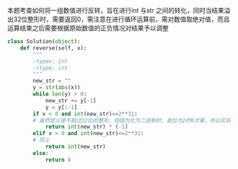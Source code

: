 本题考查如何将一组数值进行反转，旨在进行int 与str 之间的转化，同时当结果溢出32位整形时，需要返回0，需注意在进行循环运算前，需对数值取绝对值，而且运算结束之后需要根据原始数值的正负情况对结果予以调整


```python
class Solution(object):
    def reverse(self, x):
        """
        :typex: int
        :rtype: int
        """
        new_str = ""
        y = str(abs(x))
        while len(y) > 0:
            new_str += y[-1]
            y = y[:-1]
        if x < 0 and int(new_str)<=2**31: 
        # 虽然定义是不超过32位的整形，但因为化为二进制时，首位为2的0次幂，所以实际上应该是小于2的（32-1）次幂，下同
            return int(new_str) * (-1)
        elif x > 0 and int(new_str)<=2**31: 
        # 同上
            return int(new_str)
        else:
            return 0
```
